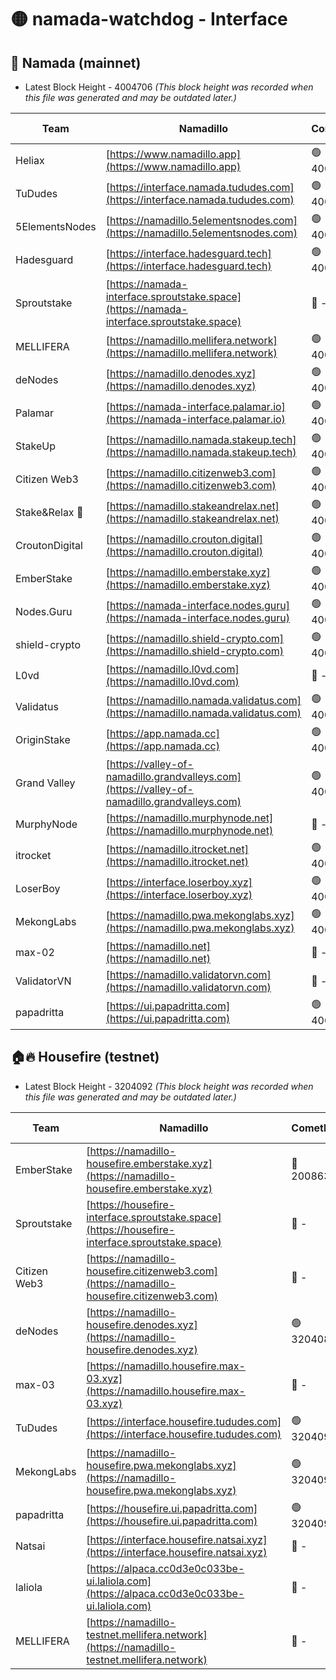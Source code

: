 # 🟡 namada-watchdog - Interface

## 🚀 Namada (mainnet)
- Latest Block Height - 4004706 *(This block height was recorded when this file was generated and may be outdated later.)*

| Team | Namadillo | CometBFT | Indexer | MASP Indexer |
|-|-|-|-|-|
| Heliax | [https://www.namadillo.app](https://www.namadillo.app) | 🟢 4004684 | 🟢 4004684 | 🔴 4004046 |
| TuDudes | [https://interface.namada.tududes.com](https://interface.namada.tududes.com) | 🟢 4004685 | 🟢 4004684 | 🔴 4004046 |
| 5ElementsNodes | [https://namadillo.5elementsnodes.com](https://namadillo.5elementsnodes.com) | 🟢 4004685 | 🟢 4004685 | 🔴 4004046 |
| Hadesguard | [https://interface.hadesguard.tech](https://interface.hadesguard.tech) | 🟢 4004685 | 🟢 4004685 | 🔴 4004046 |
| Sproutstake | [https://namada-interface.sproutstake.space](https://namada-interface.sproutstake.space) | 🔴 - | 🔴 3738134 | 🔴 - |
| MELLIFERA | [https://namadillo.mellifera.network](https://namadillo.mellifera.network) | 🟢 4004688 | 🟢 4004688 | 🔴 3765769 |
| deNodes | [https://namadillo.denodes.xyz](https://namadillo.denodes.xyz) | 🟢 4004689 | 🟢 4004689 | 🔴 4004046 |
| Palamar | [https://namada-interface.palamar.io](https://namada-interface.palamar.io) | 🟢 4004689 | 🟢 4004689 | 🔴 4004046 |
| StakeUp | [https://namadillo.namada.stakeup.tech](https://namadillo.namada.stakeup.tech) | 🟢 4004690 | 🟢 4004690 | 🔴 4004046 |
| Citizen Web3 | [https://namadillo.citizenweb3.com](https://namadillo.citizenweb3.com) | 🟢 4004690 | 🟢 4004690 | 🔴 4004046 |
| Stake&Relax 🦥 | [https://namadillo.stakeandrelax.net](https://namadillo.stakeandrelax.net) | 🟢 4004691 | 🟢 4004691 | 🔴 3765769 |
| CroutonDigital | [https://namadillo.crouton.digital](https://namadillo.crouton.digital) | 🟢 4004692 | 🟢 4004691 | 🔴 4004046 |
| EmberStake | [https://namadillo.emberstake.xyz](https://namadillo.emberstake.xyz) | 🟢 4004692 | 🟢 4004692 | 🔴 4004046 |
| Nodes.Guru | [https://namada-interface.nodes.guru](https://namada-interface.nodes.guru) | 🟢 4004692 | 🟢 4004692 | 🔴 4004046 |
| shield-crypto | [https://namadillo.shield-crypto.com](https://namadillo.shield-crypto.com) | 🟢 4004693 | 🟢 4004693 | 🔴 4004046 |
| L0vd | [https://namadillo.l0vd.com](https://namadillo.l0vd.com) | 🔴 - | 🔴 - | 🔴 - |
| Validatus | [https://namadillo.namada.validatus.com](https://namadillo.namada.validatus.com) | 🟢 4004695 | 🟢 4004695 | 🔴 3819812 |
| OriginStake | [https://app.namada.cc](https://app.namada.cc) | 🟢 4004696 | 🟢 4004696 | 🔴 4004046 |
| Grand Valley | [https://valley-of-namadillo.grandvalleys.com](https://valley-of-namadillo.grandvalleys.com) | 🟢 4004696 | 🟢 4004696 | 🔴 4004046 |
| MurphyNode | [https://namadillo.murphynode.net](https://namadillo.murphynode.net) | 🔴 - | 🔴 - | 🔴 - |
| itrocket | [https://namadillo.itrocket.net](https://namadillo.itrocket.net) | 🟢 4004699 | 🟢 4004699 | 🔴 4004046 |
| LoserBoy | [https://interface.loserboy.xyz](https://interface.loserboy.xyz) | 🟢 4004699 | 🟢 4004699 | 🔴 4004046 |
| MekongLabs | [https://namadillo.pwa.mekonglabs.xyz](https://namadillo.pwa.mekonglabs.xyz) | 🟢 4004699 | 🟢 4004699 | 🔴 4004046 |
| max-02 | [https://namadillo.net](https://namadillo.net) | 🔴 - | 🔴 - | 🔴 - |
| ValidatorVN | [https://namadillo.validatorvn.com](https://namadillo.validatorvn.com) | 🔴 - | 🔴 - | 🔴 - |
| papadritta | [https://ui.papadritta.com](https://ui.papadritta.com) | 🟢 4004706 | 🟢 4004706 | 🔴 - |

## 🏠🔥 Housefire (testnet)
- Latest Block Height - 3204092 *(This block height was recorded when this file was generated and may be outdated later.)*

| Team | Namadillo | CometBFT | Indexer | MASP Indexer |
|-|-|-|-|-|
| EmberStake | [https://namadillo-housefire.emberstake.xyz](https://namadillo-housefire.emberstake.xyz) | 🔴 2008636 | 🔴 - | 🔴 - |
| Sproutstake | [https://housefire-interface.sproutstake.space](https://housefire-interface.sproutstake.space) | 🔴 - | 🔴 - | 🔴 - |
| Citizen Web3 | [https://namadillo-housefire.citizenweb3.com](https://namadillo-housefire.citizenweb3.com) | 🔴 - | 🔴 - | 🔴 - |
| deNodes | [https://namadillo-housefire.denodes.xyz](https://namadillo-housefire.denodes.xyz) | 🟢 3204083 | 🟢 3204083 | 🔴 3198736 |
| max-03 | [https://namadillo.housefire.max-03.xyz](https://namadillo.housefire.max-03.xyz) | 🔴 - | 🔴 - | 🔴 - |
| TuDudes | [https://interface.housefire.tududes.com](https://interface.housefire.tududes.com) | 🟢 3204091 | 🟢 3204091 | 🟢 3204091 |
| MekongLabs | [https://namadillo-housefire.pwa.mekonglabs.xyz](https://namadillo-housefire.pwa.mekonglabs.xyz) | 🟢 3204092 | 🟢 3204092 | 🔴 3198736 |
| papadritta | [https://housefire.ui.papadritta.com](https://housefire.ui.papadritta.com) | 🟢 3204092 | 🟢 3204092 | 🟢 3204091 |
| Natsai | [https://interface.housefire.natsai.xyz](https://interface.housefire.natsai.xyz) | 🔴 - | 🔴 - | 🔴 - |
| laliola | [https://alpaca.cc0d3e0c033be-ui.laliola.com](https://alpaca.cc0d3e0c033be-ui.laliola.com) | 🔴 - | 🔴 - | 🔴 - |
| MELLIFERA | [https://namadillo-testnet.mellifera.network](https://namadillo-testnet.mellifera.network) | 🔴 - | 🔴 2778001 | 🔴 2607259 |

